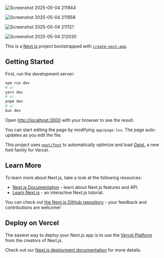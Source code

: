 ![Screenshot 2025-05-04 211944](https://github.com/user-attachments/assets/416c7756-22bf-45c7-806d-c8de977cf1e0)

![Screenshot 2025-05-04 211958](https://github.com/user-attachments/assets/5536c713-7eba-4a27-9ed2-7374869fc83a)

![Screenshot 2025-05-04 211121](https://github.com/user-attachments/assets/5c5c978e-c29b-44e4-b97a-59f64fe3393d)

![Screenshot 2025-05-04 212030](https://github.com/user-attachments/assets/0962426c-d1f2-46ed-8d4e-1f780ab7b290)








This is a [Next.js](https://nextjs.org) project bootstrapped with [`create-next-app`](https://nextjs.org/docs/app/api-reference/cli/create-next-app).

## Getting Started

First, run the development server:

```bash
npm run dev
# or
yarn dev
# or
pnpm dev
# or
bun dev
```

Open [http://localhost:3000](http://localhost:3000) with your browser to see the result.

You can start editing the page by modifying `app/page.tsx`. The page auto-updates as you edit the file.

This project uses [`next/font`](https://nextjs.org/docs/app/building-your-application/optimizing/fonts) to automatically optimize and load [Geist](https://vercel.com/font), a new font family for Vercel.

## Learn More

To learn more about Next.js, take a look at the following resources:

- [Next.js Documentation](https://nextjs.org/docs) - learn about Next.js features and API.
- [Learn Next.js](https://nextjs.org/learn) - an interactive Next.js tutorial.

You can check out [the Next.js GitHub repository](https://github.com/vercel/next.js) - your feedback and contributions are welcome!

## Deploy on Vercel

The easiest way to deploy your Next.js app is to use the [Vercel Platform](https://vercel.com/new?utm_medium=default-template&filter=next.js&utm_source=create-next-app&utm_campaign=create-next-app-readme) from the creators of Next.js.

Check out our [Next.js deployment documentation](https://nextjs.org/docs/app/building-your-application/deploying) for more details.
